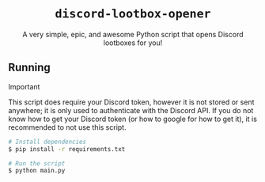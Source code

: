 <div align="center">

# `discord-lootbox-opener`

A very simple, epic, and awesome Python script that opens Discord lootboxes for you!

</div>

## Running

> [!IMPORTANT]
> This script does require your Discord token, however it is not stored or sent anywhere; it is only used to authenticate with the Discord API. If you do not know how to get your Discord token (or how to google for how to get it), it is recommended to not use this script.

```bash
# Install dependencies
$ pip install -r requirements.txt

# Run the script
$ python main.py
```
